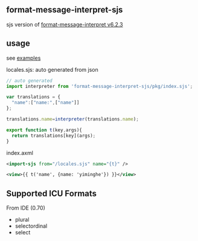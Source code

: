 ## format-message-interpret-sjs

sjs version of [format-message-interpret v6.2.3](https://www.npmjs.com/package/format-message-interpret)


## usage

see [examples](./examples)

locales.sjs: auto generated from json

```js
// auto generated
import interpreter from 'format-message-interpret-sjs/pkg/index.sjs';

var translations = {
  "name":["name:",["name"]]
};

translations.name=interpreter(translations.name);

export function t(key,args){
  return translations[key](args);
}
```

index.axml

```xml
<import-sjs from="/locales.sjs" name="{t}" />

<view>{{ t('name', {name: 'yiminghe'}) }}</view>
```

## Supported ICU Formats

From IDE (0.70)

- plural
- selectordinal
- select
